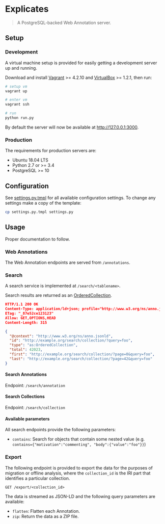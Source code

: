 # Explicates

> A PostgreSQL-backed Web Annotation server.

## Setup

### Development

A virtual machine setup is provided for easily getting a development server up
and running.

Download and install
[Vagrant](https://www.vagrantup.com/) >= 4.2.10 and
[VirtualBox](https://www.virtualbox.org/) >= 1.2.1,
then run:

```bash
# setup vm
vagrant up

# enter vm
vagrant ssh

# run
python run.py
```

By default the server will now be available at http://127.0.0.1:3000.

### Production

The requirements for production servers are:

- Ubuntu 18.04 LTS
- Python 2.7 or >= 3.4
- PostgreSQL >= 10

## Configuration

See [settings.py.tmpl](settings.py.tmpl) for all available configuration
settings. To change any settings make a copy of the template:

```bash
cp settings.py.tmpl settings.py
```

## Usage

Proper documentation to follow.

### Web Annotations

The Web Annotation endpoints are served from `/annotations`.

### Search

A search service is implemented at `/search/<tablename>`.

Search results are returned as an
[OrderedCollection](https://www.w3.org/ns/activitystreams#OrderedCollection).

```json
HTTP/1.1 200 OK
Content-Type: application/ld+json; profile="http://www.w3.org/ns/anno.jsonld"
ETag: "_87e52ce123123"
Allow: GET,OPTIONS,HEAD
Content-Length: 315

{
  "@context": "http://www.w3.org/ns/anno.jsonld",
  "id": "http://example.org/search/collection/?query=foo",
  "type": "as:OrderedCollection",
  "total": 42023,
  "first": "http://example.org/search/collection/?page=0&query=foo",
  "last": "http://example.org/search/collection/?page=42&query=foo"
}
```

#### Search Annotations

Endpoint: `/search/annotation`

#### Search Collections

Endpoint: `/search/collection`

#### Available parameters

All search endpoints provide the following parameters:

- `contains`: Search for objects that contain some nested value
(e.g. `contains={"motivation":"commenting", "body":{"value":"foo"}}`)

### Export

The following endpoint is provided to export the data for the purposes of
migration or offline analysis, where the `collection_id` is the IRI part that
identifies a particular collection.

```http
GET /export/<collection_id>
```

The data is streamed as JSON-LD and the following query parameters are
available:

- `flatten`: Flatten each Annotation.
- `zip`: Return the data as a ZIP file.
